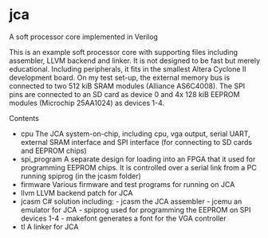 # jca
A soft processor core implemented in Verilog

This is an example soft processor core with supporting files including assembler, LLVM backend and linker.  It is not designed to be fast but merely educational.  Including peripherals, it fits in the smallest Altera Cyclone II development board.  On my test set-up, the external memory bus is connected to two 512 kiB SRAM modules (Alliance AS6C4008).  The SPI pins are connected to an SD card as device 0 and 4x 128 kiB EEPROM modules (Microchip 25AA1024) as devices 1-4.

Contents
  - cpu               The JCA system-on-chip, including cpu, vga output, serial UART,
                        external SRAM interface and SPI interface (for connecting to
                        SD cards and EEPROM chips)
  - spi_program       A separate design for loading into an FPGA that it used for
                        programming EEPROM chips.  It is controlled over a serial link
                        from a PC running spiprog (in the jcasm folder)
  - firmware          Various firmware and test programs for running on JCA
  - llvm              LLVM backend patch for JCA
  - jcasm             C# solution including:
                        - jcasm     the JCA assembler
                        - jcemu     an emulator for JCA
                        - spiprog   used for programming the EEPROM on SPI devices 1-4
                        - makefont  generates a font for the VGA controller
  - tl                A linker for JCA
